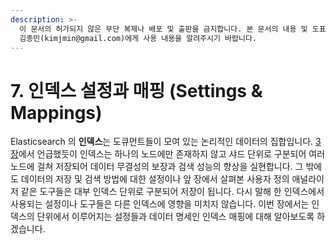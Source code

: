 ```yaml
---
description: >-
  이 문서의 허가되지 않은 무단 복제나 배포 및 출판을 금지합니다. 본 문서의 내용 및 도표 등을 인용하고자 하는 경우 출처를 명시하고
  김종민(kimjmin@gmail.com)에게 사용 내용을 알려주시기 바랍니다.
---
```


# 7. 인덱스 설정과 매핑 \(Settings & Mappings\)

  Elasticsearch 의 **인덱스**는 도큐먼트들이 모여 있는 논리적인 데이터의 집합입니다. [3장](../03-cluster/3.2-index-and-shards.md)에서 언급했듯이 인덱스는 하나의 노드에만 존재하지 않고 샤드 단위로 구분되어 여러 노드에 걸쳐 저장되어 데이터 무결성의 보장과 검색 성능의 향상을 실현합니다. 그 밖에도 데이터의 저장 및 검색 방법에 대한 설정이나 앞 장에서 살펴본 사용자 정의 애널라이저 같은 도구들은 대부 인덱스 단위로 구분되어 저장이 됩니다. 다시 말해 한 인덱스에서 사용되는 설정이나 도구들은 다른 인덱스에 영향을 미치지 않습니다. 이번 장에서는 인덱스의 단위에서 이루어지는 설정들과 데이터 명세인 인덱스 매핑에 대해 알아보도록 하겠습니다.

